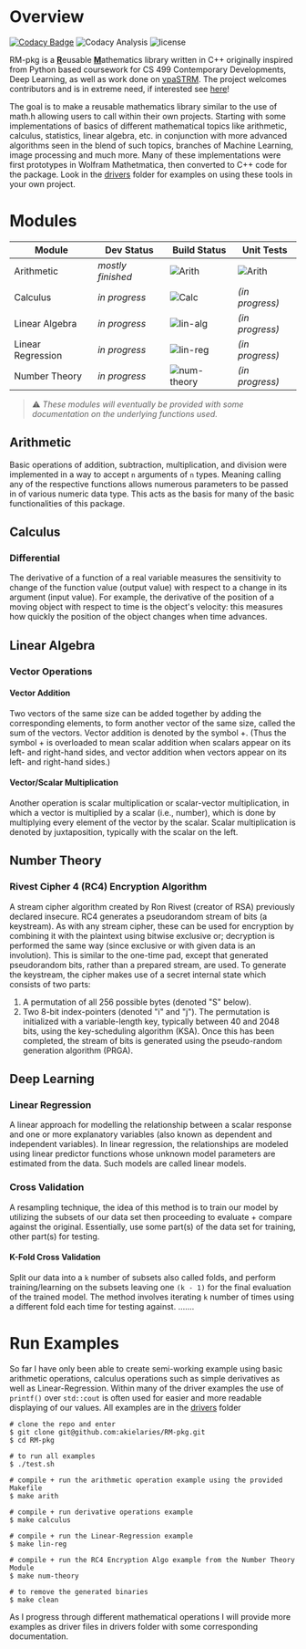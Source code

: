 # Overview 
[![Codacy Badge](https://app.codacy.com/project/badge/Grade/cccab2412bac4217827559131efea8ee)](https://www.codacy.com/gh/akielaries/RM-pkg/dashboard?utm_source=github.com&amp;utm_medium=referral&amp;utm_content=akielaries/RM-pkg&amp;utm_campaign=Badge_Grade)
![Codacy Analysis](https://github.com/akielaries/RM-pkg/actions/workflows/codacy.yml/badge.svg) 
![license](https://img.shields.io/github/license/akielaries/RM-pkg?color=%23228B22)

RM-pkg is a <ins>**R**</ins>eusable <ins>**M**</ins>athematics library written in C++ 
originally inspired from Python based coursework for CS 499 Contemporary Developments, 
Deep Learning, as well as work done on [vpaSTRM](https://github.com/akielaries/vpaSTRM). 
The project welcomes contributors and is in extreme need, if interested see 
[here](https://github.com/akielaries/RM-pkg/blob/main/CONTRIBUTING.md)!

The goal is to make a reusable mathematics library similar to the use of 
math.h allowing users to call within their own projects.
Starting with some implementations of basics of different mathematical topics 
like arithmetic, calculus, statistics, linear algebra, etc. in conjunction with more advanced 
algorithms seen in the blend of such topics, branches of Machine Learning, image processing 
and much more. Many of these implementations were first prototypes in Wolfram Mathetmatica, 
then converted to C++ code for the package.
Look in the [drivers](https://github.com/akielaries/RM-pkg/tree/main/drivers) folder for examples 
on using these tools in your own project. 

# Modules
Module | Dev Status | Build Status | Unit Tests |
-------|------------|--------|-----------|
Arithmetic          |*mostly finished*  | ![Arith](https://github.com/akielaries/RM-pkg/actions/workflows/arith.yml/badge.svg)    | ![Arith](https://github.com/akielaries/RM-pkg/actions/workflows/t_arith.yml/badge.svg) |
Calculus            |*in progress*      | ![Calc](https://github.com/akielaries/RM-pkg/actions/workflows/calc.yml/badge.svg)      | *(in progress)* |
Linear Algebra      |*in progress*      | ![lin-alg](https://github.com/akielaries/RM-pkg/actions/workflows/linalg.yml/badge.svg) | *(in progress)* |
Linear Regression   |*in progress*      | ![lin-reg](https://github.com/akielaries/RM-pkg/actions/workflows/linreg.yml/badge.svg) | *(in progress)* |
Number Theory       |*in progress*      | ![num-theory](https://github.com/akielaries/RM-pkg/actions/workflows/numtheory.yml/badge.svg) | *(in progress)* |

> :warning: *These modules will eventually be provided with some documentation on the underlying
functions used.*

## Arithmetic
Basic operations of addition, subtraction, multiplication, and division were implemented in a
way to accept `n` arguments of `n` types. Meaning calling any of the respective functions allows
numerous parameters to be passed in of various numeric data type. This acts as the basis for many
of the basic functionalities of this package.

## Calculus
### Differential
The derivative of a function of a real variable measures the sensitivity to change of the function value 
(output value) with respect to a change in its argument (input value). For example, the derivative of the 
position of a moving object with respect to time is the object's velocity: this measures how quickly the 
position of the object changes when time advances.

## Linear Algebra
### Vector Operations
#### Vector Addition
Two vectors of the same size can be added together by adding the corresponding elements, to form another 
vector of the same size, called the sum of the vectors. Vector addition is denoted by the symbol +. 
(Thus the symbol + is overloaded to mean scalar addition when scalars appear on its left- and right-hand 
sides, and vector addition when vectors appear on its left- and right-hand sides.)
#### Vector/Scalar Multiplication
Another operation is scalar multiplication or scalar-vector multiplication, in which a vector is multiplied 
by a scalar (i.e., number), which is done by multiplying every element of the vector by the scalar. Scalar 
multiplication is denoted by juxtaposition, typically with the scalar on the left.

## Number Theory
### Rivest Cipher 4 (RC4) Encryption Algorithm
A stream cipher algorithm created by Ron Rivest (creator of RSA) previously declared insecure. RC4 generates a pseudorandom 
stream of bits (a keystream). As with any stream cipher, these can be used for encryption by combining it with the plaintext 
using bitwise exclusive or; decryption is performed the same way (since exclusive or with given data is an involution). This 
is similar to the one-time pad, except that generated pseudorandom bits, rather than a prepared stream, are used.
To generate the keystream, the cipher makes use of a secret internal state which consists of two parts:

1. A permutation of all 256 possible bytes (denoted "S" below).
2. Two 8-bit index-pointers (denoted "i" and "j").
The permutation is initialized with a variable-length key, typically between 40 and 2048 bits, using the key-scheduling 
algorithm (KSA). Once this has been completed, the stream of bits is generated using the pseudo-random generation algorithm (PRGA).


## Deep Learning
### Linear Regression
A linear approach for modelling the relationship between a scalar response and one or more explanatory variables 
(also known as dependent and independent variables). In linear regression, the relationships are modeled using 
linear predictor functions whose unknown model parameters are estimated from the data. Such models are called linear models.

### Cross Validation
A resampling technique, the idea of this method is to train our model by utilizing 
the subsets of our data set then proceeding to evaluate + compare against the original.
Essentially, use some part(s) of the data set for training, other part(s) for testing.

#### K-Fold Cross Validation
Split our data into a `k` number of subsets also called folds, and perform
training/learning on the subsets leaving one `(k - 1)` for the final evaluation of 
the trained model. The method involves iterating `k` number of times using a different
fold each time for testing against.
.......

# Run Examples
So far I have only been able to create semi-working example using basic arithmetic operations, 
calculus operations such as simple derivatives as well as Linear-Regression. Within many of the
driver examples the use of `printf()` over `std::cout` is often used for easier and more readable 
displaying of our values. 
All examples are in the [drivers](https://github.com/akielaries/RM-pkg/tree/main/drivers) folder
```
# clone the repo and enter
$ git clone git@github.com:akielaries/RM-pkg.git 
$ cd RM-pkg

# to run all examples 
$ ./test.sh

# compile + run the arithmetic operation example using the provided Makefile
$ make arith

# compile + run derivative operations example 
$ make calculus

# compile + run the Linear-Regression example 
$ make lin-reg

# compile + run the RC4 Encryption Algo example from the Number Theory Module
$ make num-theory

# to remove the generated binaries
$ make clean
```
As I progress through different mathematical operations I will provide more 
examples as driver files in drivers folder with some corresponding 
documentation. 
